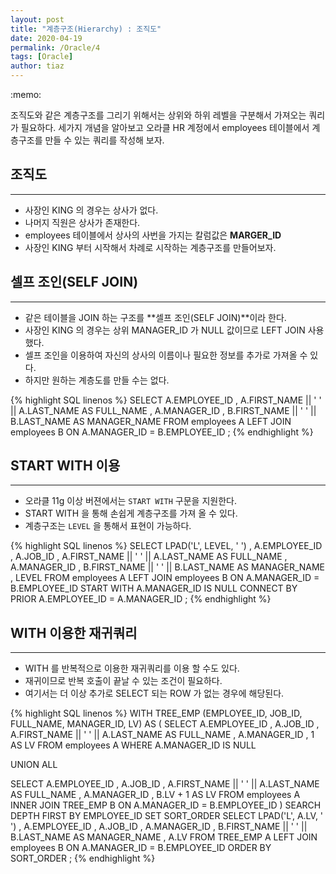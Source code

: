 ```yaml
---
layout: post
title: "계층구조(Hierarchy) : 조직도"
date: 2020-04-19
permalink: /Oracle/4
tags: [Oracle]
author: tiaz
---
```

<div class="callout">:memo: 
  <p>
  조직도와 같은 계층구조를 그리기 위해서는 상위와 하위 레벨을
  구분해서 가져오는 쿼리가 필요하다. 세가지 개념을 알아보고
  오라클 HR 계정에서 employees 테이블에서 계층구조를 만들 수 있는 쿼리를 작성해 보자. 
  </p>
</div>

## 조직도
---
- 사장인 KING 의 경우는 상사가 없다.
- 나머지 직원은 상사가 존재한다.
- employees 테이블에서 상사의 사번을 가지는 칼럼값은 **MARGER_ID**
- 사장인 KING 부터 시작해서 차례로 시작하는 계층구조를 만들어보자.

## 셀프 조인(SELF JOIN)
---
- 같은 테이블을 JOIN 하는 구조를 **셀프 조인(SELF JOIN)**이라 한다.
- 사장인 KING 의 경우는 상위 MANAGER_ID 가 NULL 값이므로 LEFT JOIN 사용했다.
- 셀프 조인을 이용하여 자신의 상사의 이름이나 필요한 정보를 추가로 가져올 수 있다.
- 하지만 원하는 계층도를 만들 수는 없다.

{% highlight SQL linenos %}
SELECT 
       A.EMPLOYEE_ID
     , A.FIRST_NAME || ' ' || A.LAST_NAME AS FULL_NAME
     , A.MANAGER_ID
     , B.FIRST_NAME || ' ' || B.LAST_NAME AS MANAGER_NAME
  FROM employees A
  LEFT
  JOIN employees B
    ON A.MANAGER_ID = B.EMPLOYEE_ID
;
{% endhighlight %}

## START WITH 이용
---
- 오라클 11g 이상 버젼에서는 `START WITH` 구문을 지원한다.
- START WITH 을 통해 손쉽게 계층구조를 가져 올 수 있다.
- 계층구조는 `LEVEL` 을 통해서 표현이 가능하다.

{% highlight SQL linenos %}
 SELECT
        LPAD('L', LEVEL, ' ')
      , A.EMPLOYEE_ID
      , A.JOB_ID
      , A.FIRST_NAME || ' ' || A.LAST_NAME AS FULL_NAME
      , A.MANAGER_ID
      , B.FIRST_NAME || ' ' || B.LAST_NAME AS MANAGER_NAME
      , LEVEL
   FROM employees A
   LEFT
   JOIN employees B
     ON A.MANAGER_ID = B.EMPLOYEE_ID
  START WITH A.MANAGER_ID IS NULL
CONNECT BY PRIOR A.EMPLOYEE_ID = A.MANAGER_ID
;
{% endhighlight %}

## WITH 이용한 재귀쿼리
---
- WITH 를 반복적으로 이용한 재귀쿼리를 이용 할 수도 있다.
- 재귀이므로 반복 호출이 끝날 수 있는 조건이 필요하다.
- 여기서는 더 이상 추가로 SELECT 되는 ROW 가 없는 경우에 해당된다.

{% highlight SQL linenos %}
WITH TREE_EMP (EMPLOYEE_ID, JOB_ID, FULL_NAME, MANAGER_ID, LV) AS 
(
 SELECT
        A.EMPLOYEE_ID
      , A.JOB_ID
      , A.FIRST_NAME || ' ' || A.LAST_NAME AS FULL_NAME
      , A.MANAGER_ID
      , 1                                  AS LV
   FROM employees A
  WHERE A.MANAGER_ID IS NULL
     
UNION ALL

 SELECT
        A.EMPLOYEE_ID
      , A.JOB_ID
      , A.FIRST_NAME || ' ' || A.LAST_NAME AS FULL_NAME
      , A.MANAGER_ID
      , B.LV + 1                           AS LV
   FROM employees A
  INNER
   JOIN TREE_EMP  B
     ON A.MANAGER_ID = B.EMPLOYEE_ID
)
SEARCH DEPTH FIRST BY EMPLOYEE_ID SET SORT_ORDER
SELECT 
       LPAD('L', A.LV, ' ')
     , A.EMPLOYEE_ID
     , A.JOB_ID
     , A.MANAGER_ID
     , B.FIRST_NAME || ' ' || B.LAST_NAME AS MANAGER_NAME
     , A.LV
  FROM TREE_EMP  A
  LEFT
  JOIN employees B
    ON A.MANAGER_ID = B.EMPLOYEE_ID
 ORDER BY SORT_ORDER
;
{% endhighlight %}